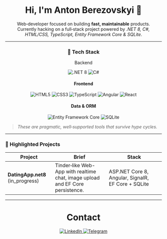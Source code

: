 <!-- =============================
     PROFILE README TEMPLATE
     File: Tohixx/README.md
     ============================= -->

<h1 align="center">Hi, I'm Anton Berezovskyi 👋</h1>

<p align="center">
  Web‑developer focused on building <strong>fast, maintainable</strong> products. <br/>
  Currently hacking on a full‑stack project powered by <em>.NET 8, C#, HTML/CSS, TypeScript, Entity Framework Core &amp; SQLite</em>.
</p>

---

### <p align="center">🔧 Tech&nbsp;Stack</p>

<p align="center"> Backend</p>
<p align="center">
  <img src="https://img.shields.io/badge/.NET-8.0-512BD4?style=for-the-badge&" alt=".NET 8"/>
  <img src="https://img.shields.io/badge/C%23-239120?style=for-the-badge&logo=csharp&logoColor=white" alt="C#"/>
</p>

#### <p align="center">Frontend</p>
<p align="center">
  <img src="https://img.shields.io/badge/HTML5-E34F26?style=for-the-badge&logo=html5&logoColor=white" alt="HTML5"/>
  <img src="https://img.shields.io/badge/CSS3-1572B6?style=for-the-badge&logo=css3&logoColor=white" alt="CSS3"/>
  <img src="https://img.shields.io/badge/TypeScript-3178C6?style=for-the-badge&logo=typescript&logoColor=white" alt="TypeScript"/>
    <img src="https://img.shields.io/badge/Angular-DD0031?style=for-the-badge&logo=angular&logoColor=white" alt="Angular"/>
  <img src="https://img.shields.io/badge/React-20232A?style=for-the-badge&logo=react&logoColor=61DAFB" alt="React"/>
</p>

#### <p align="center">Data&nbsp;&amp;&nbsp;ORM</p>
<p align="center">
  <img src="https://img.shields.io/badge/EF_Core-6DB33F?style=for-the-badge&logo=.net&logoColor=white" alt="Entity Framework Core"/>
  <img src="https://img.shields.io/badge/SQLite-003B57?style=for-the-badge&logo=sqlite&logoColor=white" alt="SQLite"/>
</p>



> *These are pragmatic, well‑supported tools that survive hype cycles.*


---

### 🚀 Highlighted Projects
| Project | Brief | Stack |
|---------|-------|-------|
| **DatingApp.net8** (in_progress) | Tinder‑like Web-App with realtime chat, image upload and EF Core persistence. | ASP.NET Core 8, Angular, SignalR, EF Core + SQLite |


---

<h1 align="center">Contact</h1>
<p align="center">
  <a href="https://www.linkedin.com/in/anton-berezovskyi/" target="_blank">
    <img src="https://img.shields.io/badge/LinkedIn-0A66C2?style=for-the-badge&logo=linkedin&logoColor=white" alt="LinkedIn" />
  </a>
  <a href="https://t.me/Tohiix" target="_blank">
    <img src="https://img.shields.io/badge/Telegram-26A5E4?style=for-the-badge&logo=telegram&logoColor=white" alt="Telegram" />
  </a>
</p>

<!-- End of profile README -->
